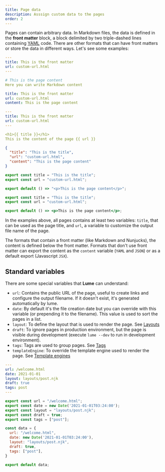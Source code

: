 ```yaml
---
title: Page data
description: Asssign custom data to the pages
order: 2
---
```


Pages can contain arbitrary data. In Markdown files, the data is defined in the
**front matter** block, a block delimited by two triple-dashed lines containing
[YAML](https://yaml.org/) code. There are other formats that can have front
matters or store the data in different ways. Let's see some examples:

<lume-code>

```yaml { title="Markdown" }
---
title: This is the front matter
url: custom-url.html
---

# This is the page content
Here you can write Markdown content
```

```yaml { title="YAML" }
title: This is the front matter
url: custom-url.html
content: This is the page content
```

```yaml { title="Nunjucks" }
---
title: This is the front matter
url: custom-url.html
---

<h1>{{ title }}</h1>
This is the content of the page {{ url }}
```

```json { title="JSON" }
{
  "title": "This is the title",
  "url": "custom-url.html",
  "content": "This is the page content"
}
```

```js { title="Javascript" }
export const title = "This is the title";
export const url = "custom-url.html";

export default () => "<p>This is the page content</p>";
```

```jsx { title="JSX" }
export const title = "This is the title";
export const url = "custom-url.html";

export default () => <p>This is the page content</p>;
```

</lume-code>

In the examples above, all pages contains at least two variables: `title`, that
can be used as the page title, and `url`, a variable to customize the output
file name of the page.

The formats that contain a front matter (like Markdown and Nunjucks), the
content is defined below the front matter. Formats that don't use front matter
can export the content as the `content` variable (`YAML` and `JSON`) or as a
default export (Javascript `JSX`).

## Standard variables

There are some special variables that **Lume** can understand:

- `url`: Contains the public URL of the page, useful to create links and
  configure the output filename. If it doesn't exist, it's generated
  automatically by lume.
- `date`: By default it's the file creation date but you can override with this
  variable (or prepending it to the filename). This value is used to sort the
  pages in a list.
- `layout`: To define the layout that is used to render the page. See
  [Layouts](layouts.md)
- `draft`: To ignore pages in production environment, but the page is visible
  during development (execute `lume --dev` to run in development environment).
- `tags`: Tags are used to group pages. See [Tags](tags.md)
- `templateEngine`: To override the template engine used to render the page. See
  [Template engines](../core/loaders.md#template-engines)

<lume-code>

```yaml { title="Front matter" }
---
url: /welcome.html
date: 2021-01-01
layout: layouts/post.njk
draft: true
tags: post
---
```

```js { title="Javascript" }
export const url = "/welcome.html";
export const date = new Date('2021-01-01T03:24:00');
export const layout = "layouts/post.njk";
export const draft = true;
export const tags = ["post"];
```

```js { title="Javascript (alternative)" }
const data = {
  url: "/welcome.html",
  date: new Date('2021-01-01T03:24:00'),
  layout: "layouts/post.njk",
  draft: true,
  tags: ["post"],
}

export default data;
```

</lume-code>
